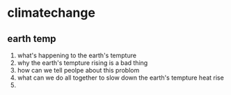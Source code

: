 # climatechange
## earth temp
   1. what's happening to the earth's tempture
   2. why the earth's tempture rising is a bad thing
   3. how can we tell peolpe about this problom
   4. what can we do all together to slow down the 
   earth's tempture heat rise
   5.
